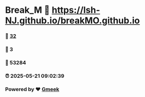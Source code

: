 # Break_M :link: https://lsh-NJ.github.io/breakMO.github.io 
### :page_facing_up: [32](https://lsh-NJ.github.io/breakMO.github.io/tag.html) 
### :speech_balloon: 3 
### :hibiscus: 53284 
### :alarm_clock: 2025-05-21 09:02:39 
### Powered by :heart: [Gmeek](https://github.com/Meekdai/Gmeek)
